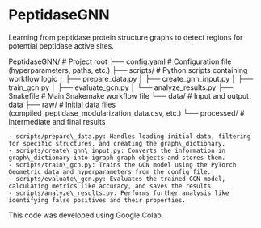 # PeptidaseGNN
Learning from peptidase protein structure graphs to detect regions for potential peptidase active sites.

PeptidaseGNN/  # Project root
├── config.yaml  # Configuration file (hyperparameters, paths, etc.)
├── scripts/  # Python scripts containing workflow logic
│   ├── prepare\_data.py
│   ├── create\_gnn\_input.py
│   ├── train\_gcn.py
│   ├── evaluate\_gcn.py
│   └── analyze\_results.py
├── Snakefile  # Main Snakemake workflow file
└── data/  # Input and output data
    ├── raw/  # Initial data files (compiled_peptidase_modularization_data.csv, etc.)
    └── processed/  # Intermediate and final results



    - scripts/prepare\_data.py: Handles loading initial data, filtering for specific structures, and creating the graph\_dictionary.
    - scripts/create\_gnn\_input.py: Converts the information in graph\_dictionary into igraph graph objects and stores them.
    - scripts/train\_gcn.py: Trains the GCN model using the PyTorch Geometric data and hyperparameters from the config file.
    - scripts/evaluate\_gcn.py: Evaluates the trained GCN model, calculating metrics like accuracy, and saves the results.
    - scripts/analyze\_results.py: Performs further analysis like identifying false positives and their properties.



This code was developed using Google Colab.
